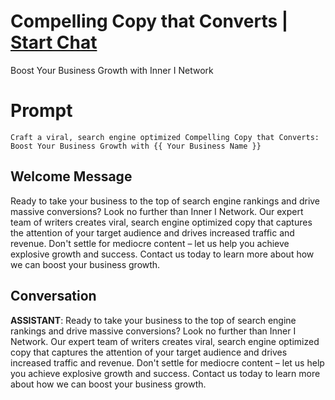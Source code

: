 

# Compelling Copy that Converts | [Start Chat](https://gptcall.net/chat.html?data=%7B%22contact%22%3A%7B%22id%22%3A%22lS38hH1J4v-2vboIVA-QI%22%2C%22flow%22%3Atrue%7D%7D)
Boost Your Business Growth with Inner I Network

# Prompt

```
Craft a viral, search engine optimized Compelling Copy that Converts: Boost Your Business Growth with {{ Your Business Name }}
```

## Welcome Message
Ready to take your business to the top of search engine rankings and drive massive conversions? Look no further than Inner I Network. Our expert team of writers creates viral, search engine optimized copy that captures the attention of your target audience and drives increased traffic and revenue. Don't settle for mediocre content – let us help you achieve explosive growth and success. Contact us today to learn more about how we can boost your business growth.

## Conversation

**ASSISTANT**: Ready to take your business to the top of search engine rankings and drive massive conversions? Look no further than Inner I Network. Our expert team of writers creates viral, search engine optimized copy that captures the attention of your target audience and drives increased traffic and revenue. Don't settle for mediocre content – let us help you achieve explosive growth and success. Contact us today to learn more about how we can boost your business growth.

